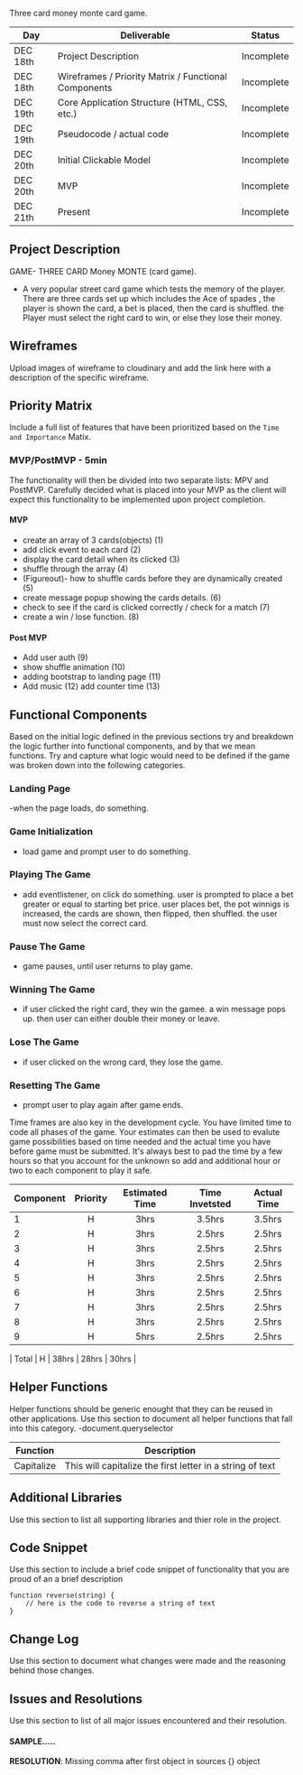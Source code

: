Three card money monte card game.

|  Day | Deliverable | Status
|---|---| ---|
|DEC 18th| Project Description | Incomplete
|DEC 18th| Wireframes / Priority Matrix / Functional Components | Incomplete
|DEC 19th| Core Application Structure (HTML, CSS, etc.) | Incomplete
|DEC 19th| Pseudocode / actual code | Incomplete
|DEC 20th| Initial Clickable Model  | Incomplete
|DEC 20th| MVP | Incomplete
|DEC 21th| Present | Incomplete


## Project Description
GAME- THREE CARD Money MONTE (card game).
- A very popular street card game which tests the memory of the player. There are three cards set up which includes the Ace of spades ,
the player is shown the card, a bet is placed, then the card is shuffled. the Player must select the right card to
win, or else they lose their money.

## Wireframes

Upload images of wireframe to cloudinary and add the link here with a description of the specific wireframe.

## Priority Matrix

Include a full list of features that have been prioritized based on the `Time and Importance` Matix.  

### MVP/PostMVP - 5min

The functionality will then be divided into two separate lists: MPV and PostMVP.  Carefully decided what is placed into your MVP as the client will expect this functionality to be implemented upon project completion.  

#### MVP 

- create an array of  3 cards(objects) (1)
- add click event to each card          (2)
- display the card detail when its clicked    (3)
- shuffle through the array                (4)
- (Figureout)- how to shuffle cards before they are dynamically created  (5)
- create message popup showing the cards details. 	(6)
- check to see if the card is clicked correctly	/ check for a match	(7)
- create a win / lose function.				(8)

#### Post MVP
- Add user auth						(9)
- show shuffle animation				(10)
- adding bootstrap to landing page		         (11)
- Add music 						(12)
add counter time 						(13)


## Functional Components

Based on the initial logic defined in the previous sections try and breakdown the logic further into functional components, and by that we mean functions.  Try and capture what logic would need to be defined if the game was broken down into the following categories.

### Landing Page 
-when the page loads, do something.

### Game Initialization	
- load game and prompt user to do something.

### Playing The Game 
- add eventlistener, on click do something. 
user is prompted to place a bet greater or equal to starting bet price. 
user places bet, the pot winnigs is increased, the cards are shown, then flipped, then shuffled. the user must now select the correct card.

### Pause The Game 
- game pauses, until user returns to play game.

### Winning The Game
- if user clicked the right card, they win the gamee.
a win message pops up. then user can either double their money or leave.

### Lose The Game
- if user clicked on the wrong card, they lose the game.

### Resetting The Game
- prompt user to play again after game ends.

Time frames are also key in the development cycle.  You have limited time to code all phases of the game.  Your estimates can then be used to evalute game possibilities based on time needed and the actual time you have before game must be submitted. It's always best to pad the time by a few hours so that you account for the unknown so add and additional hour or two to each component to play it safe.

| Component 		| Priority 	| Estimated Time 	| Time Invetsted 	| Actual Time |
| --- |			 :---: |  	 :---: |	        :---: | 		:---: |
| 1	 		| H 		| 3hrs			| 3.5hrs 		| 3.5hrs |
| 2		 	| H 		| 3hrs			| 2.5hrs 		| 2.5hrs |
| 3		 	| H 		| 3hrs			| 2.5hrs 		| 2.5hrs |
| 4		 	| H 		| 3hrs			| 2.5hrs 		| 2.5hrs |
| 5		 	| H 		| 3hrs			| 2.5hrs 		| 2.5hrs |
| 6		 	| H 		| 3hrs			| 2.5hrs 		| 2.5hrs |
| 7		 	| H 		| 3hrs			| 2.5hrs 		| 2.5hrs |
| 8		 	| H 		| 3hrs			| 2.5hrs 		| 2.5hrs |
| 9		 	| H 		| 5hrs			| 2.5hrs 		| 2.5hrs |





| Total 		| H 		| 38hrs			| 28hrs 			| 30hrs |

## Helper Functions
Helper functions should be generic enought that they can be reused in other applications. Use this section to document all helper functions that fall into this category.
-document.queryselector



| Function | Description | 
| --- | :---: |  
| Capitalize | This will capitalize the first letter in a string of text | 

## Additional Libraries
 Use this section to list all supporting libraries and thier role in the project. 

## Code Snippet

Use this section to include a brief code snippet of functionality that you are proud of an a brief description  

```
function reverse(string) {
	// here is the code to reverse a string of text
}
```

## Change Log
 Use this section to document what changes were made and the reasoning behind those changes.  

## Issues and Resolutions
 Use this section to list of all major issues encountered and their resolution.

#### SAMPLE.....
**RESOLUTION**: Missing comma after first object in sources {} object
